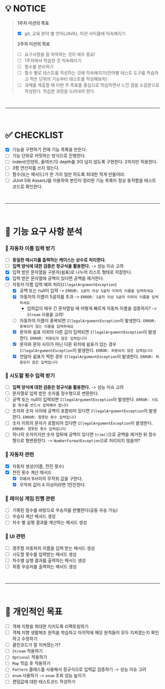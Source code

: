 # 💡 NOTICE

> **1주차 미션의 목표**
> - [x] git, 교육 분야 별 언어(JAVA), 미션 사이클에 익숙해지기
>
> **2주차 미션의 목표**
> - [ ] 요구사항을 잘 파악하는 것이 매우 중요!
> - [ ] 1주차에서 학습한 것 익숙해지기
> - [ ] 함수를 분리하기
> - [ ] 함수 별로 테스트를 작성하는 것에 익숙해지기(언어별 테스트 도구를 학습하고 작은 단위의 기능부터 테스트를 작성해보자)
> - [ ] 과제를 제출할 때 이번 주 목표를 중심으로 학습하면서 느낀 점을 소감문으로 작성한다. 학습한 과정을 드러내야 한다.

<br/>

---

<br/>

# ✅ CHECKLIST

- [x] 기능을 구현하기 전에 기능 목록을 만든다.
- [ ] 기능 단위로 커밋하는 방식으로 진행한다.
- [ ] indent(인덴트, 들여쓰기) depth를 3이 넘지 않도록 구현한다. 2까지만 허용한다.
- [ ] 3항 연산자를 쓰지 않는다.
- [ ] 함수(또는 메서드)가 한 가지 일만 하도록 최대한 작게 만들어라.
- [ ] JUnit 5와 AssertJ를 이용하여 본인이 정리한 기능 목록이 정상 동작함을 테스트 코드로 확인한다.

<br/>

---

<br/>

# 💭 기능 요구 사항 분석

### 📌 자동차 이름 입력 받기

- [ ] **동일한 메시지를 출력하는 케이스는 상수로 처리한다.**
- [ ] **입력 양식에 대한 검증은 정규식을 활용한다.** -> 성능 이슈 고려
- [x] 입력 받은 문자열을 구분자(쉼표)로 나누어 리스트 형태로 저장한다.
- [x] 입력 받은 문자열에 공백이 있다면 공백을 제거한다. 
- [ ] 자동차 이름 입력 예외 처리(`IllegalArgumentException`)
  - [x] 공백 또는 null이 입력 -> `ERROR: 1글자 이상 5글자 이하의 이름을 입력하세요`
  - [x] 자동차의 이름이 5글자를 초과 -> `ERROR: 1글자 이상 5글자 이하의 이름을 입력하세요`
    - 입력값이 매우 긴 문자열일 때 어떻게 빠르게 자동차 이름을 검증하지? -> `Stream` 사용을 고려!
  - [ ] 자동차의 이름이 중복되면 `IllegalArgumentException`이 발생한다. `ERROR: 중복되지 않는 이름을 입력하세요`
  - [x] 문자와 쉼표 이외의 다른 값이 입력되면 `IllegalArgumentException`이 발생한다. `ERROR: 허용되지 않은 입력입니다`
  - [x] 문자와 문자 사이가 아닌 다른 위치에 쉼표가 있는 경우 `IllegalArgumentException`이 발생한다. `ERROR: 허용되지 않은 입력입니다`
  - [x] 연달아 쉼표가 찍힌 경우 `IllegalArgumentException`이 발생한다. `ERROR: 허용되지 않은 입력입니다`

### 📌 시도할 횟수 입력 받기

- [ ] **입력 양식에 대한 검증은 정규식을 활용한다.** -> 성능 이슈 고려
- [ ] 문자열로 입력 받은 숫자를 정수형으로 변환한다.
- [ ] 공백 또는 null이 입력되면 `IllegalArgumentException`이 발생한다. `ERROR: 시도할 횟수를 반드시 입력해야 합니다`
- [ ] 숫자와 숫자 사이에 공백이 포함되어 있다면 `IllegalArgumentException`이 발생한다. `ERROR: 잘못된 횟수 입력입니다`
- [ ] 숫자 이외의 문자가 포함되어 있다면 `IllegalArgumentException`이 발생한다. `ERROR: 잘못된 횟수 입력입니다`
- [ ] 하나의 숫자이지만 숫자 앞뒤에 공백이 있다면 `trim()`으로 공백을 제거한 뒤 정수형으로 형변환한다. -> `NumberFormatException`으로 처리되지 않을까?

### 📌 자동차 관련

- [x] 자동차 생성(이름, 전진 횟수)
- [x] 전진 횟수 계산 메서드
  - [x] 0에서 9사이의 무작위 값을 구한다.
  - [x] 무작위 값이 4 이상이라면 1전진한다.

### 📌 레이싱 게임 진행 관련

- [ ] 기록된 점수를 바탕으로 우승자를 판별한다(공동 우승 가능)
- [ ] 우승자 계산 메서드 생성
- [ ] 차수 별 실행 결과를 계산하는 메서드 생성

### 📌 UI 관련

- [ ] 경주할 자동차의 이름을 입력 받는 메서드 생성
- [ ] 시도할 횟수를 입력받는 메서드 생성
- [ ] 차수별 실행 결과를 출력하는 메서드 생성
- [ ] 최종 우승자를 출력하는 메서드 생성

<br/>

---

<br/>

# 🚀 개인적인 목표

- [ ] 객체 지향을 최대한 지키도록 리팩토링하기
- [ ] 객체 지향 생활체조 원칙을 학습하고 마지막에 해당 원칙들이 모두 지켜졌는지 확인하고 수정하기
- [ ] 클린코드가 잘 지켜졌는가?
- [ ] `Stream` 적용하기
- [ ] `Optional` 적용하기
- [ ] `Map` 학습 후 적용하기
- [ ] `Pattern` 클래스를 사용해서 정규식으로 입력값 검증하기 -> 성능 이슈 고려
- [ ] `enum` 사용하기 -> `enum` 조회 성능 높이기
- [ ] 랜덤값에 대한 테스트코드 작성하기